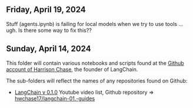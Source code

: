 ## Friday, April 19, 2024

Stuff (agents.ipynb) 
is failing for local models when we try to use tools ... ugh. Is there some way to fix this??

## Sunday, April 14, 2024

This folder will contain various notebooks and scripts found at the [Github account of Harrison Chase](https://github.com/hwchase17), the founder of LangChain. 

The sub-folders will reflect the names of any repositories found on Github:

* [LangChain v 0.1.0](https://www.youtube.com/playlist?list=PLfaIDFEXuae0gBSJ9T0w7cu7iJZbH3T31) Youtube video list,  Github repository =>  [hwchase17/langchain-01.-guides](https://github.com/hwchase17/langchain-0.1-guides)